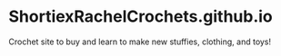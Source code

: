 # ShortiexRachelCrochets.github.io
Crochet site to buy and learn to make new stuffies, clothing, and toys!
